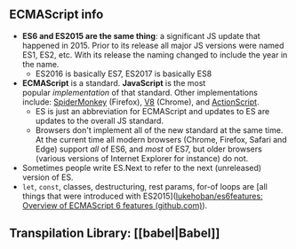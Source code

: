 ## ECMAScript info 
- **ES6 and ES2015 are the same thing**: a significant JS update that happened in 2015. Prior to its release all major JS versions were named ES1, ES2, etc. With its release the naming changed to include the year in the name.
	- ES2016 is basically ES7, ES2017 is basically ES8
- **ECMAScript** is a standard. **JavaScript** is the most popular _implementation_ of that standard. Other implementations include: [SpiderMonkey](https://en.wikipedia.org/wiki/SpiderMonkey) (Firefox), [V8](https://en.wikipedia.org/wiki/Chrome_V8) (Chrome), and [ActionScript](https://en.wikipedia.org/wiki/ActionScript).
	- ES is just an abbreviation for ECMAScript and updates to ES are updates to the overall JS standard.
	- Browsers don't implement all of the new standard at the same time. At the current time all modern browsers (Chrome, Firefox, Safari and Edge) support _all_ of ES6, and _most_ of ES7, but older browsers (various versions of Internet Explorer for instance) do not.
- Sometimes people write ES.Next to refer to the next (unreleased) version of ES. 
- `let`, `const`, classes, destructuring, rest params, for-of loops are [all things that were introduced with ES2015]([lukehoban/es6features: Overview of ECMAScript 6 features (github.com)](https://github.com/lukehoban/es6features)).

## Transpilation Library: [[babel|Babel]]